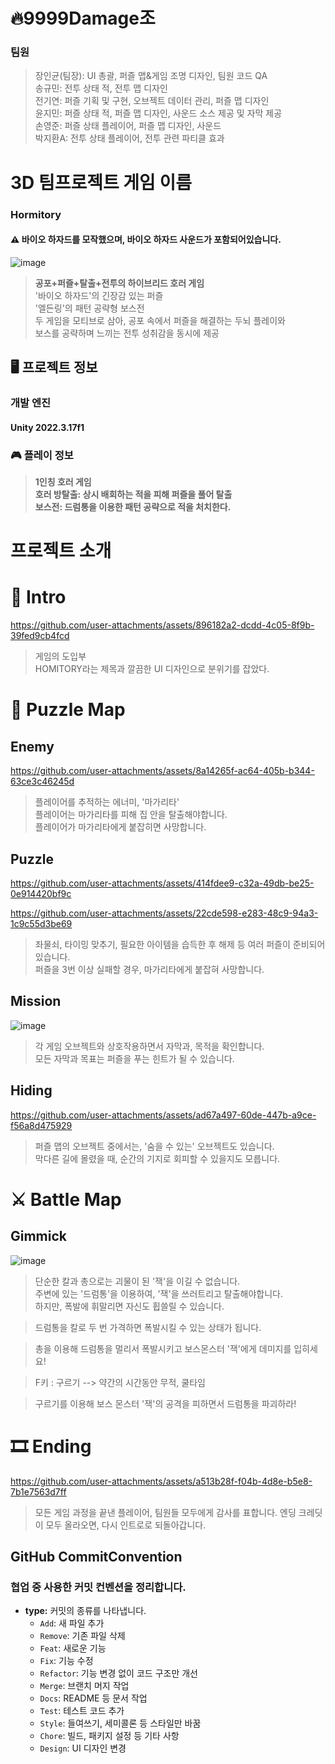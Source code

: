 # 🔥9999Damage조
### 팀원
> 장인균(팀장): UI 총괄, 퍼즐 맵&게임 조명 디자인, 팀원 코드 QA   
> 송규민: 전투 상태 적, 전투 맵 디자인   
> 전기연: 퍼즐 기획 및 구현, 오브젝트 데이터 관리, 퍼즐 맵 디자인   
> 윤지민: 퍼즐 상태 적, 퍼즐 맵 디자인, 사운드 소스 제공 및 자막 제공   
> 손영준: 퍼즐 상태 플레이어, 퍼즐 맵 디자인, 사운드   
> 박지환A: 전투 상태 플레이어, 전투 관련 파티클 효과   

# 3D 팀프로젝트 게임 이름
### Hormitory   

#### ⚠️ 바이오 하자드를 모작했으며, 바이오 하자드 사운드가 포함되어있습니다.   

![image](https://github.com/user-attachments/assets/e4e6a098-0a8c-4765-b95e-0ba3d1661153)

> **공포+퍼즐+탈출+전투의 하이브리드 호러 게임**     
> '바이오 하자드'의 긴장감 있는 퍼즐     
> '엘든링'의 패턴 공략형 보스전     
> 두 게임을 모티브로 삼아, 공포 속에서 퍼즐을 해결하는 두뇌 플레이와   
> 보스를 공략하며 느끼는 전투 성취감을 동시에 제공   


## 🖥️ 프로젝트 정보   
### 개발 엔진   
#### Unity 2022.3.17f1    
   
### 🎮 플레이 정보   
> **1인칭 호러 게임**   
> **호러 방탈출: 상시 배회하는 적을 피해 퍼즐을 풀어 탈출**   
> **보스전: 드럼통을 이용한 패턴 공략으로 적을 처치한다.**   

# 프로젝트 소개

# 🏃 Intro

https://github.com/user-attachments/assets/896182a2-dcdd-4c05-8f9b-39fed9cb4fcd

> 게임의 도입부   
> HOMITORY라는 제목과 깔끔한 UI 디자인으로 분위기를 잡았다.   


# 🧩 Puzzle Map

## Enemy

https://github.com/user-attachments/assets/8a14265f-ac64-405b-b344-63ce3c46245d

> 플레이어를 추적하는 에너미, '마가리타'   
> 플레이어는 마가리타를 피해 집 안을 탈출해야합니다.    
> 플레이어가 마가리타에게 붙잡히면 사망합니다.   


## Puzzle

https://github.com/user-attachments/assets/414fdee9-c32a-49db-be25-0e914420bf9c



https://github.com/user-attachments/assets/22cde598-e283-48c9-94a3-1c9c55d3be69



> 좌물쇠, 타이밍 맞추기, 필요한 아이템을 습득한 후 해제 등 여러 퍼즐이 준비되어 있습니다.   
> 퍼즐을 3번 이상 실패할 경우, 마가리타에게 붙잡혀 사망합니다.   


## Mission

![image](https://github.com/user-attachments/assets/9086f458-96e4-4371-a65b-642f2196402c)

> 각 게임 오브젝트와 상호작용하면서 자막과, 목적을 확인합니다.   
> 모든 자막과 목표는 퍼즐을 푸는 힌트가 될 수 있습니다.   



## Hiding


https://github.com/user-attachments/assets/ad67a497-60de-447b-a9ce-f56a8d475929

> 퍼즐 맵의 오브젝트 중에서는, '숨을 수 있는' 오브젝트도 있습니다.   
> 막다른 길에 몰렸을 때, 순간의 기지로 회피할 수 있을지도 모릅니다.   





# ⚔️ Battle Map

## Gimmick

![image](https://github.com/user-attachments/assets/9018df45-fe48-46eb-8dfd-cbf199123b8d)

> 단순한 칼과 총으로는 괴물이 된 '잭'을 이길 수 없습니다.   
> 주변에 있는 '드럼통'을 이용하여, '잭'을 쓰러트리고 탈출해야합니다.   
> 하지만, 폭발에 휘말리면 자신도 휩쓸릴 수 있습니다.






>드럼통을 칼로 두 번 가격하면 폭발시킬 수 있는 상태가 됩니다.

>총을 이용해 드럼통을 멀리서 폭발시키고 보스몬스터 '잭'에게 데미지를 입히세요!



>F키 : 구르기 --> 약간의 시간동안 무적, 쿨타임

>구르기를 이용해 보스 몬스터 '잭'의 공격을 피하면서 드럼통을 파괴하라!


# 🎞️ Ending


https://github.com/user-attachments/assets/a513b28f-f04b-4d8e-b5e8-7b1e7563d7ff


> 모든 게임 과정을 끝낸 플레이어, 팀원들 모두에게 감사를 표합니다.
> 엔딩 크레딧이 모두 올라오면, 다시 인트로로 되돌아갑니다.


## GitHub CommitConvention   
### 협업 중 사용한 커밋 컨벤션을 정리합니다.      
*   **type:** 커밋의 종류를 나타냅니다.   
    *   `Add`:	새 파일 추가      
    *   `Remove`:	기존 파일 삭제     
    *   `Feat`:	새로운 기능   
    *   `Fix`:	기능 수정   
    *   `Refactor`:	기능 변경 없이 코드 구조만 개선   
    *   `Merge`:	브랜치 머지 작업   
    *   `Docs`:	README 등 문서 작업   
    *   `Test`:	테스트 코드 추가   
    *   `Style`:	들여쓰기, 세미콜론 등 스타일만 바꿈   
    *   `Chore`:	빌드, 패키지 설정 등 기타 사항    
    *   `Design`:	UI 디자인 변경   

